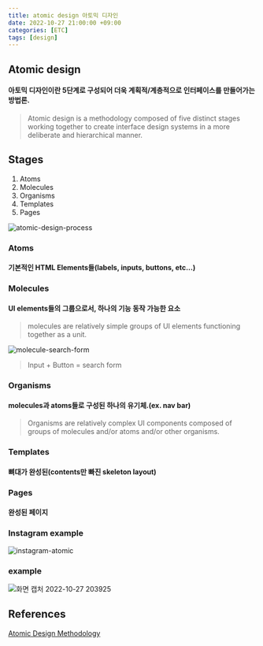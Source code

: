 ```yaml
---
title: atomic design 아토믹 디자인
date: 2022-10-27 21:00:00 +09:00
categories: [ETC]
tags: [design]
---
```


## Atomic design
#### 아토믹 디자인이란 5단계로 구성되어 더욱 계획적/계층적으로 인터페이스를 만들어가는 방법론.
> Atomic design is a methodology composed of five distinct stages working together to create interface design systems in a more deliberate and hierarchical manner.

## Stages
1. Atoms
2. Molecules
3. Organisms
4. Templates
5. Pages

![atomic-design-process](https://user-images.githubusercontent.com/56327550/198270076-af6fbb40-6dfa-4f5c-82e0-d6480eecb26e.png)

### Atoms
#### 기본적인 HTML Elements들(labels, inputs, buttons, etc...)

### Molecules
#### UI elements들의 그룹으로서, 하나의 기능 동작 가능한 요소
> molecules are relatively simple groups of UI elements functioning together as a unit.

![molecule-search-form](https://user-images.githubusercontent.com/56327550/198270715-9f4e68ab-0592-42f2-a6f0-c3e77c0fa5d5.png)

> Input + Button = search form

### Organisms
#### molecules과 atoms들로 구성된 하나의 유기체.(ex. nav bar)
> Organisms are relatively complex UI components composed of groups of molecules and/or atoms and/or other organisms.

### Templates
#### 뼈대가 완성된(contents만 빠진 skeleton layout)

### Pages
#### 완성된 페이지


### Instagram example
![instagram-atomic](https://user-images.githubusercontent.com/56327550/198271793-042839d9-93b5-43c4-ba1d-369f3abc1ffe.png)


### example
![화면 캡처 2022-10-27 203925](https://user-images.githubusercontent.com/56327550/198274800-31b5a603-91c0-4287-8f9d-9ed72ab85af0.jpg)





## References
[Atomic Design Methodology](https://atomicdesign.bradfrost.com/chapter-2/)   

